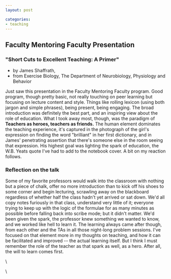 ```yaml
---
layout: post

categories:  
- teaching
---
```






 





Faculty Mentoring Faculty Presentation
--------------------------------------

### "Short Cuts to Excellent Teaching: A Primer"

-   by James Shaffrath,
-   from Exercise Biology, The Department of Neurobiology, Physiology
    and Behavior

Just saw this presentation in the Faculty Mentoring Faculty program.
Good program, though pretty basic, not really touching on peer learning
but focusing on lecture content and style. Things like rolling lexicon
(using both jargon and simple phrases), being present, being engaging.
The broad introduction was definitely the best part, and an inspiring
view about the role of education. What I took away most, though, was the
paradigm of **Teachers as heroes, teachers as friends.** The human
element dominates the teaching experience, it's captured in the
photograph of the girl's expression on finding the word "brilliant" in
her first dictionary, and in James' penetrating assertion that there's
someone else in the room seeing that expression. His highest goal was
lighting the spark of education, the W.B. Yeats quote I've had to add to
the notebook cover. A bit on my reaction follows.

### Reflection on the talk

Some of my favorite professors would walk into the classroom with
nothing but a piece of chalk, offer no more introduction than to kick
off his shoes to some corner and begin lecturing, scrawling away on the
blackboard regardless of whether half the class hadn't yet arrived or
sat down. We'd all copy notes furiously in that class, understand very
little of it; everyone trying to keep up with the logic of the formulae
for as many minutes as possible before falling back into scribe mode;
but it didn't matter. We'd been given the spark, the professor knew
something we wanted to know, and we worked like hell to learn it. The
learning always came after though, from each other and the TAs in all
those night-long problem sessions. I've focused on that element more in
my thoughts on teaching, and how it can be facilitated and improved --
the actual learning itself. But I think I must remember the role of the
teacher as that spark as well, as a hero. After all, the will to learn
comes first.

\

\

